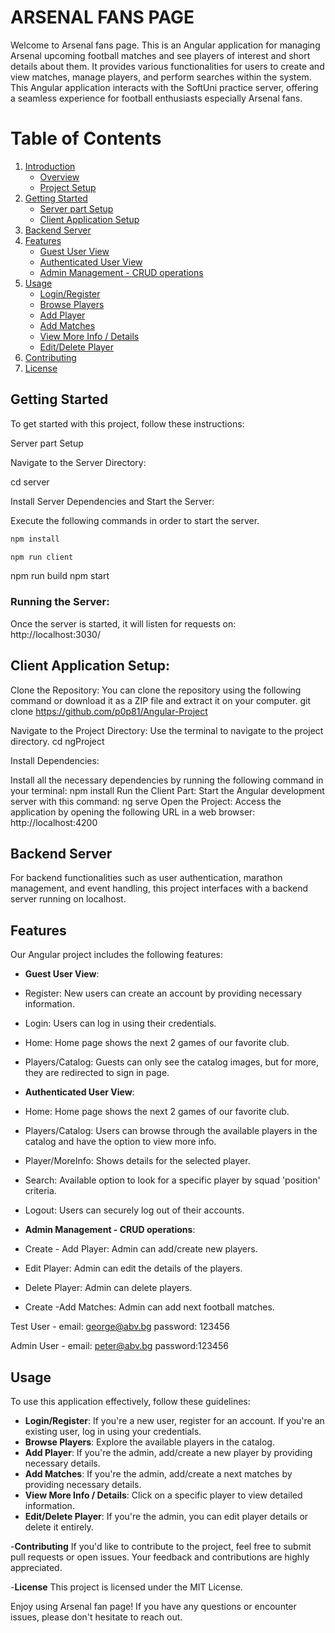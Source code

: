   

# ARSENAL FANS PAGE 

Welcome to Arsenal fans page. This is an Angular application for managing Arsenal upcoming football matches and see players of interest and short details about them. It provides various functionalities for users to create and view matches, manage players, and perform searches within the system.
This Angular application interacts with the SoftUni practice server, offering a seamless experience for football enthusiasts especially Arsenal fans.


# Table of Contents

1. [Introduction](#introduction)
   - [Overview](#overview)
   - [Project Setup](#project-setup)
2. [Getting Started](#getting-started)
   - [Server part Setup](#server-part-setup)
   - [Client Application Setup](#client-application-setup)
3. [Backend Server](#backend-server)
4. [Features](#features)
   - [Guest User View](#guest-user-view)
   - [Authenticated User View](#authenticated-user-view)
   - [Admin Management - CRUD operations](#admin-management---crud-operations)
5. [Usage](#usage)
   - [Login/Register](#loginregister)
   - [Browse Players](#browse-players)
   - [Add Player](#add-player)
   - [Add Matches](#add-matches)
   - [View More Info / Details](#view-more-info--details)
   - [Edit/Delete Player](#editdelete-player)
6. [Contributing](#contributing)
7. [License](#license)


## Getting Started
To get started with this project, follow these instructions:

Server part Setup

Navigate to the Server Directory:

cd server

Install Server Dependencies and Start the Server: 

Execute the following commands in order to start the server.
```bash
npm install
```
```bash
npm run client
```
npm run build
npm start

### Running the Server:
Once the server is started, it will listen for requests on:
http://localhost:3030/

## Client Application Setup:

Clone the Repository: You can clone the repository using the following command or 
download it as a ZIP file and extract it on your computer.
git clone https://github.com/p0p81/Angular-Project

Navigate to the Project Directory:
Use the terminal to navigate to the project directory.
cd ngProject

Install Dependencies:

Install all the necessary dependencies by running the following command in your terminal:
npm install 
Run the Client Part: Start the Angular development server with this command:
ng serve 
Open the Project: Access the application by opening the following URL in a web 
browser: http://localhost:4200


## Backend Server
For backend functionalities such as user authentication, marathon management, and 
event handling, this project interfaces with a backend server running on 
localhost.




## Features
Our Angular project includes the following features:


- **Guest User View**:
- Register:  New users can create an account by providing necessary information.
- Login: Users can log in using their credentials.
- Home:  Home page shows the next 2 games of our favorite club.
- Players/Catalog: Guests can only see the catalog images, but for more, they are redirected to sign in page.

- **Authenticated User View**:
- Home: Home page shows the next 2 games of our favorite club.
- Players/Catalog: Users can browse through the available players in the catalog and have the option to view more info.
- Player/MoreInfo: Shows details for the selected player.
- Search: Available option to look for a specific player by squad 'position' criteria.
- Logout: Users can securely log out of their accounts.

- **Admin Management - CRUD operations**:
- Create - Add Player: Admin can add/create new players.
- Edit Player: Admin can edit the details of the players.
- Delete Player: Admin can delete players.
- Create -Add Matches:  Admin can add next football matches.


Test User - 
email: george@abv.bg 
password: 123456


Admin User - 
email: peter@abv.bg 
password:123456



## Usage
To use this application effectively, follow these guidelines:

- **Login/Register**: If you're a new user, register for an account. If you're an 
existing user, log in using your credentials.
- **Browse Players**: Explore the available players in the catalog.
- **Add Player**: If you're the admin, add/create a new player by providing 
necessary details.
- **Add Matches**: If you're the admin, add/create a next matches by providing 
necessary details.
- **View More Info / Details**: Click on a specific player to view detailed information.
- **Edit/Delete Player**: If you're the admin, you can edit player 
details or delete it entirely.


-**Contributing**
If you'd like to contribute to the project, feel free to submit pull requests or open issues. Your feedback and contributions are highly appreciated.

-**License**
This project is licensed under the MIT License.

Enjoy using Arsenal fan page! If you have any questions or encounter issues, please don't hesitate to reach out.

